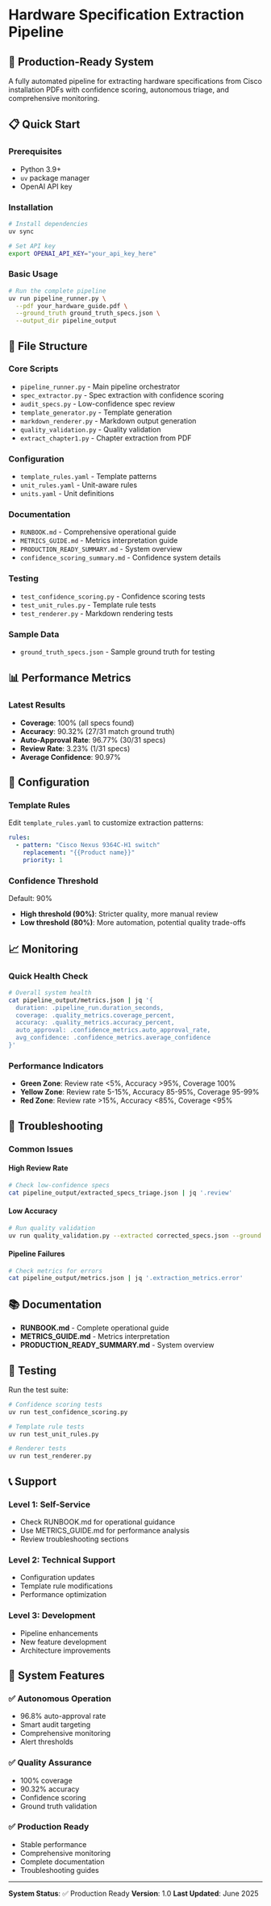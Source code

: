 # Hardware Specification Extraction Pipeline

## 🚀 Production-Ready System

A fully automated pipeline for extracting hardware specifications from Cisco installation PDFs with confidence scoring, autonomous triage, and comprehensive monitoring.

## 📋 Quick Start

### Prerequisites
- Python 3.9+
- `uv` package manager
- OpenAI API key

### Installation
```bash
# Install dependencies
uv sync

# Set API key
export OPENAI_API_KEY="your_api_key_here"
```

### Basic Usage
```bash
# Run the complete pipeline
uv run pipeline_runner.py \
  --pdf your_hardware_guide.pdf \
  --ground_truth ground_truth_specs.json \
  --output_dir pipeline_output
```

## 📁 File Structure

### Core Scripts
- `pipeline_runner.py` - Main pipeline orchestrator
- `spec_extractor.py` - Spec extraction with confidence scoring
- `audit_specs.py` - Low-confidence spec review
- `template_generator.py` - Template generation
- `markdown_renderer.py` - Markdown output generation
- `quality_validation.py` - Quality validation
- `extract_chapter1.py` - Chapter extraction from PDF

### Configuration
- `template_rules.yaml` - Template patterns
- `unit_rules.yaml` - Unit-aware rules
- `units.yaml` - Unit definitions

### Documentation
- `RUNBOOK.md` - Comprehensive operational guide
- `METRICS_GUIDE.md` - Metrics interpretation guide
- `PRODUCTION_READY_SUMMARY.md` - System overview
- `confidence_scoring_summary.md` - Confidence system details

### Testing
- `test_confidence_scoring.py` - Confidence scoring tests
- `test_unit_rules.py` - Template rule tests
- `test_renderer.py` - Markdown rendering tests

### Sample Data
- `ground_truth_specs.json` - Sample ground truth for testing

## 📊 Performance Metrics

### Latest Results
- **Coverage**: 100% (all specs found)
- **Accuracy**: 90.32% (27/31 match ground truth)
- **Auto-Approval Rate**: 96.77% (30/31 specs)
- **Review Rate**: 3.23% (1/31 specs)
- **Average Confidence**: 90.97%

## 🔧 Configuration

### Template Rules
Edit `template_rules.yaml` to customize extraction patterns:
```yaml
rules:
  - pattern: "Cisco Nexus 9364C-H1 switch"
    replacement: "{{Product name}}"
    priority: 1
```

### Confidence Threshold
Default: 90%
- **High threshold (90%)**: Stricter quality, more manual review
- **Low threshold (80%)**: More automation, potential quality trade-offs

## 📈 Monitoring

### Quick Health Check
```bash
# Overall system health
cat pipeline_output/metrics.json | jq '{
  duration: .pipeline_run.duration_seconds,
  coverage: .quality_metrics.coverage_percent,
  accuracy: .quality_metrics.accuracy_percent,
  auto_approval: .confidence_metrics.auto_approval_rate,
  avg_confidence: .confidence_metrics.average_confidence
}'
```

### Performance Indicators
- **Green Zone**: Review rate <5%, Accuracy >95%, Coverage 100%
- **Yellow Zone**: Review rate 5-15%, Accuracy 85-95%, Coverage 95-99%
- **Red Zone**: Review rate >15%, Accuracy <85%, Coverage <95%

## 🚨 Troubleshooting

### Common Issues

#### High Review Rate
```bash
# Check low-confidence specs
cat pipeline_output/extracted_specs_triage.json | jq '.review'
```

#### Low Accuracy
```bash
# Run quality validation
uv run quality_validation.py --extracted corrected_specs.json --ground ground_truth_specs.json
```

#### Pipeline Failures
```bash
# Check metrics for errors
cat pipeline_output/metrics.json | jq '.extraction_metrics.error'
```

## 📚 Documentation

- **RUNBOOK.md** - Complete operational guide
- **METRICS_GUIDE.md** - Metrics interpretation
- **PRODUCTION_READY_SUMMARY.md** - System overview

## 🧪 Testing

Run the test suite:
```bash
# Confidence scoring tests
uv run test_confidence_scoring.py

# Template rule tests
uv run test_unit_rules.py

# Renderer tests
uv run test_renderer.py
```

## 📞 Support

### Level 1: Self-Service
- Check RUNBOOK.md for operational guidance
- Use METRICS_GUIDE.md for performance analysis
- Review troubleshooting sections

### Level 2: Technical Support
- Configuration updates
- Template rule modifications
- Performance optimization

### Level 3: Development
- Pipeline enhancements
- New feature development
- Architecture improvements

## 🎯 System Features

### ✅ Autonomous Operation
- 96.8% auto-approval rate
- Smart audit targeting
- Comprehensive monitoring
- Alert thresholds

### ✅ Quality Assurance
- 100% coverage
- 90.32% accuracy
- Confidence scoring
- Ground truth validation

### ✅ Production Ready
- Stable performance
- Comprehensive monitoring
- Complete documentation
- Troubleshooting guides

---

**System Status**: ✅ Production Ready
**Version**: 1.0
**Last Updated**: June 2025 
